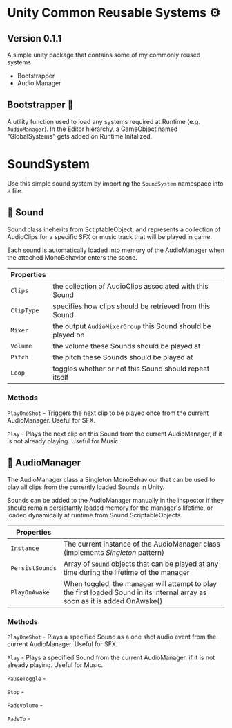 # Unity Common Reusable Systems ⚙️

## Version 0.1.1

A simple unity package that contains some of my commonly reused systems

- Bootstrapper
- Audio Manager

## Bootstrapper 🧰

A utility function used to load any systems required at Runtime (e.g. `AudioManager`). In the Editor hierarchy, a GameObject named "GlobalSystems" gets added on Runtime Initalized.

# SoundSystem

Use this simple sound system by importing the `SoundSystem` namespace into a file.

## 🎵 Sound

Sound class ineherits from SctiptableObject, and represents a collection of AudioClips for a specific SFX or music track that will be played in game. 

Each sound is automatically loaded into memory of the AudioManager when the attached MonoBehavior enters the scene.

| **Properties** |                                                                                 |
| -------------- | ------------------------------------------------------------------------------- |
| `Clips`     | the collection of AudioClips associated with this Sound |
| `ClipType`    | specifies how clips should be retrieved from this Sound |
| `Mixer` | the output `AudioMixerGroup` this Sound should be played on |
| `Volume` | the volume these Sounds should be played at |
| `Pitch` | the pitch these Sounds should be played at |
| `Loop` | toggles whether or not this Sound should repeat itself |

### Methods

`PlayOneShot` - Triggers the next clip to be played once from the current AudioManager. Useful for SFX.

`Play` - Plays the next clip on this Sound from the current AudioManager, if it is not already playing. Useful for Music.

## 🎹 AudioManager

The AudioManager class a Singleton MonoBehaviour that can be used to play all clips from the currently loaded Sounds in Unity. 

Sounds can be added to the AudioManager manually in the inspector if they should remain persistantly loaded memory for the manager's lifetime, or loaded dynamically at runtime from Sound ScriptableObjects.

| **Properties** |                                                                                 |
| -------------- | ------------------------------------------------------------------------------- |
| `Instance`     | The current instance of the AudioManager class (implements _Singleton_ pattern) |
| `PersistSounds`       | Array of `Sound` objects that can be played at any time during the lifetime of the manager                        |
| `PlayOnAwake`       | When toggled, the manager will attempt to play the first loaded Sound in its internal array as soon as it is added OnAwake() |

### Methods

`PlayOneShot` - Plays a specified Sound as a one shot audio event from the current AudioManager. Useful for SFX.

`Play` - Plays a specified Sound from the current AudioManager, if it is not already playing. Useful for Music.

`PauseToggle` - 

`Stop` - 

`FadeVolume` - 

`FadeTo` - 
